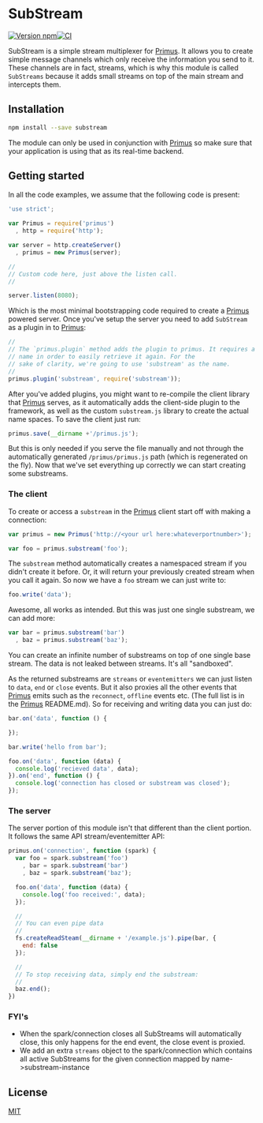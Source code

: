 # SubStream

[![Version npm](https://img.shields.io/npm/v/substream.svg?style=flat-square)](https://www.npmjs.com/package/substream)[![CI](https://img.shields.io/github/actions/workflow/status/primus/substream/ci.yml?branch=master&label=CI&style=flat-square)](https://github.com/primus/substream/actions?query=workflow%3ACI+branch%3Amaster)

SubStream is a simple stream multiplexer for [Primus]. It allows you to create
simple message channels which only receive the information you send to it. These
channels are in fact, streams, which is why this module is called `SubStreams`
because it adds small streams on top of the main stream and intercepts them.

## Installation

```bash
npm install --save substream
```

The module can only be used in conjunction with [Primus] so make sure that your
application is using that as its real-time backend.

## Getting started

In all the code examples, we assume that the following code is present:

```js
'use strict';

var Primus = require('primus')
  , http = require('http');

var server = http.createServer()
  , primus = new Primus(server);

//
// Custom code here, just above the listen call.
//

server.listen(8080);
```

Which is the most minimal bootstrapping code required to create a [Primus]
powered server. Once you've setup the server you need to add `SubStream` as
a plugin in to [Primus]:

```js
//
// The `primus.plugin` method adds the plugin to primus. It requires a unique
// name in order to easily retrieve it again. For the
// sake of clarity, we're going to use 'substream' as the name.
//
primus.plugin('substream', require('substream'));
```

After you've added plugins, you might want to re-compile the client library that
[Primus] serves, as it automatically adds the client-side plugin to the framework,
as well as the custom `substream.js` library to create the actual name spaces. To
save the client just run:

```js
primus.save(__dirname +'/primus.js');
```

But this is only needed if you serve the file manually and not through the
automatically generated `/primus/primus.js` path (which is regenerated on the fly).
Now that we've set everything up correctly we can start creating some substreams.

### The client

To create or access a `substream` in the [Primus] client start off with making
a connection:

```js
var primus = new Primus('http://<your url here:whateverportnumber>');

var foo = primus.substream('foo');
```

The `substream` method automatically creates a namespaced stream if you didn't
create it before. Or, it will return your previously created stream when you call
it again. So now we have a `foo` stream we can just write to:

```js
foo.write('data');
```

Awesome, all works as intended. But this was just one single substream, we can
add more:

```js
var bar = primus.substream('bar')
  , baz = primus.substream('baz');
```

You can create an infinite number of substreams on top of one single base stream.
The data is not leaked between streams. It's all "sandboxed".

As the returned substreams are `streams` or `eventemitters` we can just listen
to `data`, `end` or `close` events. But it also proxies all the other events
that [Primus] emits such as the `reconnect`, `offline` events etc. (The full
list is in the [Primus] README.md). So for receiving and writing data you can just
do:

```js
bar.on('data', function () {

});

bar.write('hello from bar');

foo.on('data', function (data) {
  console.log('recieved data', data);
}).on('end', function () {
  console.log('connection has closed or substream was closed');
});
```

### The server

The server portion of this module isn't that different than the client portion.
It follows the same API stream/eventemitter API:

```js
primus.on('connection', function (spark) {
  var foo = spark.substream('foo')
    , bar = spark.substream('bar')
    , baz = spark.substream('baz');

  foo.on('data', function (data) {
    console.log('foo received:', data);
  });

  //
  // You can even pipe data
  //
  fs.createReadSteam(__dirname + '/example.js').pipe(bar, {
    end: false
  });

  //
  // To stop receiving data, simply end the substream:
  //
  baz.end();
})
```

### FYI's

- When the spark/connection closes all SubStreams will automatically close, this
  only happens for the end event, the close event is proxied.
- We add an extra `streams` object to the spark/connection which contains all
  active SubStreams for the given connection mapped by name->substream-instance

## License

[MIT](LICENSE)

[Primus]: https://github.com/primus/primus
